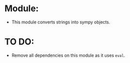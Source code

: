 # Module:
- This module converts strings into sympy objects.

# TO DO:
- Remove all dependencies on this module as it uses `eval`.